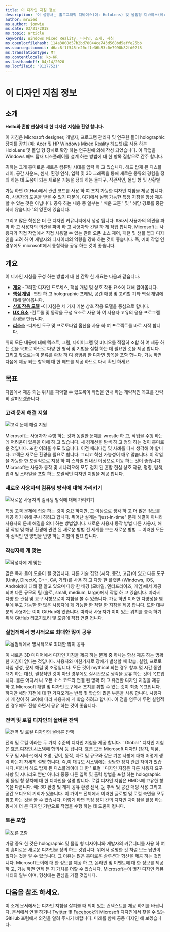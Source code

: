 ```yaml
---
title: 이 디자인 지침 정보
description: '이 설명서는 홀로그래픽 디바이스(예: HoloLens) 및 몰입형 디바이스(예: Acer 및 HP Windows Mixed Reality 헤드셋)로 작업하는 Microsoft 디자이너, 개발자, 프로그램 관리자 및 연구원이 작성한 것입니다.'
author: mrwied
ms.author: jonwie
ms.date: 03/21/2018
ms.topic: article
keywords: Windows Mixed Reality, 디자인, 소개, 지침
ms.openlocfilehash: 114a3808d57b2bd78044ce743d568bd5effe25bb
ms.sourcegitcommit: d6ac8f1f545fe20cf1e36b83c0e7998b82fd02f8
ms.translationtype: MT
ms.contentlocale: ko-KR
ms.lasthandoff: 04/14/2020
ms.locfileid: "81277521"
---
```

# <a name="about-this-design-guidance"></a>이 디자인 지침 정보

## <a name="introduction"></a>소개

**Hello와 혼합 현실에 대 한 디자인 지침을 환영 합니다.**

이 지침은 Microsoft designer, 개발자, 프로그램 관리자 및 연구원 들이 holographic 장치를 장치 (예: Acer 및 HP Windows Mixed Reality 헤드셋)로 사용 하는 HoloLens 및 몰입 형 장치로 확장 하는 연구원에 의해 작성 되었습니다. 이 작업을 Windows 헤드 탑재 디스플레이를 설계 하는 방법에 대 한 항목 집합으로 간주 합니다.

귀하는 크게 흥미로운 새로운 컴퓨팅 시대를 입력 하 고 있습니다. 헤드 탑재 된 디스플레이, 공간 사운드, 센서, 환경 인식, 입력 및 3D 그래픽을 통해 새로운 종류의 경험을 정의 하는 데 도움이 되는 새로운 기능을 정의 하는 돌파구, 직관적인, 몰입 형 및 상황별

가능 하면 GitHub에서 관련 코드를 사용 하 여 조치 가능한 디자인 지침을 제공 합니다. 즉, 사용자의 도움을 받을 수 있기 때문에, 여기에서 실행 가능한 특정 지침을 항상 제공할 수 있는 것은 아닙니다. 공유 하는 내용 중 일부는 ' 배운 교훈 ' 및 ' 해당 경로를 중단 하지 않습니다 '의 영혼에 있습니다.

그리고 많은 혁신은 더 큰 디자인 커뮤니티에서 생성 됩니다. 따라서 사용자의 의견을 파악 하 고 사용자의 의견을 파악 하 고 사용자와 긴밀 하 게 작업 합니다. Microsoft는 사용자가 직접 작업에서 직접 사용할 수 있는 관련 오픈 소스 제어, 패턴 및 샘플 앱과 디자인을 고려 하 여 개발자와 디자이너의 역량을 강화 하는 것이 좋습니다. 즉, 예비 작업 인 경우에도 microsoft에서 통찰력을 공유 하는 것이 좋습니다.

## <a name="overview"></a>개요

이 디자인 지침을 구성 하는 방법에 대 한 간략 한 개요는 다음과 같습니다. 
* **[개요](design.md)** -고려할 디자인 프로세스, 핵심 개념 및 상호 작용 요소에 대해 알아봅니다.
* **[핵심 개념](core-concepts-landingpage.md)** -편안 하 고 holographic 프레임, 공간 매핑 및 고려할 기타 핵심 개념에 대해 알아봅니다.
* **[상호 작용 모델](interaction-fundamentals.md)** -이 지침은 세 가지 기본 상호 작용 모델을 중심으로 합니다.
* **[UX 요소](app-patterns-landingpage.md)** -컨트롤 및 동작을 구성 요소로 사용 하 여 사용자 고유의 응용 프로그램 환경을 만듭니다.
* **[리소스](design.md#choose-a-prototyping-option)** -디자인 도구 및 프로토타입 옵션을 사용 하 여 프로젝트를 바로 시작 합니다.

위의 모든 내용에 대해 텍스트, 그림, 다이어그램 및 비디오를 적절히 조합 하 여 제공 하는 것을 목표로 하므로 다양 한 형식 및 기법을 실험 하는 데 필요한 것을 제공 합니다. 그리고 앞으로는이 분류를 확장 하 여 광범위 한 디자인 항목을 포함 합니다. 가능 하면 다음에 제공 되는 항목에 대 한 헤드를 제공 하므로 다시 확인 하세요.

## <a name="objectives"></a>목표

다음에서 제공 되는 위치를 파악할 수 있도록이 작업을 안내 하는 개략적인 목표를 간략히 살펴보겠습니다.

### <a name="help-solve-customer-challenges"></a>고객 문제 해결 지원

![고객 문제 해결 지원](images/500px-fix-a-broken-switch-with-hololens.jpg) <br>

Microsoft는 사용자가 수행 하는 것과 동일한 문제를 wrestle 하 고, 작업을 수행 하는 데 어려움이 있음을 이해 하 고 있습니다. 새 경계선을 탐색 하 고 정의 하는 것이 흥미로운 것입니다. 또한 어려울 수도 있습니다. 이전 패러다임 및 사례를 다시 생각해 야 합니다. 고객은 새로운 환경을 필요로 합니다. 그리고 혁신 가능성이 매우 많습니다. 이 작업을 가능한 한 포괄적으로 지정 하 여 스타일 안내선 이상으로 이동 하는 것이 좋습니다. Microsoft는 사용자 동작 및 시나리오에 모두 접지 된 혼합 현실 상호 작용, 명령, 탐색, 입력 및 스타일을 포함 하는 포괄적인 디자인 지침을 제공 합니다. 

### <a name="point-the-way-towards-a-new-more-human-way-of-computing"></a>새로운 사용자의 컴퓨팅 방식에 대해 가리키기

![새로운 사용자의 컴퓨팅 방식에 대해 가리키기](images/500px-man-and-women-with-holograph-on-table.png)<br>

특정 고객 문제에 집중 하는 것이 중요 하지만, 그 이상으로 생각 하 고 더 많은 정보를 제공 하기 위해 푸시 하려고 합니다. 뛰어난 설계는 "just-in-time" 문제 해결이 아니라 사용자의 문제 해결을 의미 하는 방법입니다. 새로운 사용자 동작 방법 다른 사용자, 해당 작업 및 해당 환경에 관련 된 새로운 방법 전 세계를 보는 새로운 방법 ... 이러한 모든 야 심적인 면 방법을 반영 하는 지침이 필요 합니다. 

### <a name="meet-creators-where-they-are"></a>작성자에 게 맞는

![작성자에 게 맞는](images/500px-creators.jpg) <br>

많은 독자 들이 도움이 될 것입니다. 다른 기술 집합 (시작, 중간, 고급)이 있고 다른 도구 (Unity, DirectX, C++, C#, 기타)를 사용 하 고 다양 한 플랫폼 (Windows, iOS, Android)에 대해 잘 알고 있으며 다양 한 배경 (모바일, 엔터프라이즈, 게임)에서 제공 되며 다른 규모의 팀 (솔로, small, medium, large)에서 작업 하 고 있습니다. 따라서 다양 한 관점 및 요구 사항으로이 지침을 볼 수 있습니다. 가능 하면 이러한 다양성을 염두에 두고 가능한 한 많은 사용자에 게 가능한 한 적절 한 지침을 제공 합니다. 또한 대부분의 사용자는 이미 GitHub에 있습니다. 따라서 사용자가 이미 있는 위치를 충족 하기 위해 GitHub 리포지토리 및 포럼에 직접 연결 됩니다. 

### <a name="share-as-much-as-possible-from-experimental-to-explicit"></a>실험적에서 명시적으로 최대한 많이 공유

![실험적에서 명시적으로 최대한 많이 공유](images/500px-man-playinggame.jpg) <br>

이 새로운 3D 미디어에서 디자인 지침을 제공 하는 문제 중 하나는 항상 제공 하는 명확한 지침이 없다는 것입니다. 사용자와 마찬가지로 장애가 발생할 때 학습, 실험, 프로토타입 생성, 문제 해결 및 조정입니다. 모든 것이 mythical 되는 경우 향후 몇 시간 동안 대기 하는 대신, 결정적인 것이 아닌 경우에도 실시간으로 생각을 공유 하는 것이 목표입니다. 물론 어디서 나 오픈 소스 코드와 연결 된 명확 하 고 유연한 디자인 지침을 제공 하 고 Microsoft 개발 및 디자인 도구에서 조치를 취할 수 있는 것이 최종 목표입니다. 하지만 해당 지점에 대 한 가져오기는 반복 및 학습의 많은 부분을 사용 합니다. 사용자에 게 참여 하 고이에 따라 사용자에 게 학습 하려고 합니다. 이 점을 염두에 두면 실험적 인 경우에도 진행 하면서 공유 하는 것이 좋습니다. 

### <a name="the-right-balance-of-global-and-local-design"></a>전역 및 로컬 디자인의 올바른 잔액

![전역 및 로컬 디자인의 올바른 잔액](images/500px-fluentdesign.jpg) <br>

전역 및 로컬 이라는 두 가지 수준의 디자인 지침을 제공 합니다. ' Global ' 디자인 지침은 [흐름 디자인 시스템](https://fluent.microsoft.com)에 합의서 등 됩니다. 흐름 모든 Microsoft 디자인 (장치, 제품, 도구 및 서비스)에서 조명, 깊이, 동작, 자료 및 규모와 같은 기본 사항에 대해 어떻게 생각 하는지 자세히 설명 합니다. 즉,이 대규모 시스템에는 상당한 장치 관련 차이가 있습니다. 따라서 헤드 탑재 된 디스플레이에 대 한 ' 로컬 ' 디자인 지침은 다른 사용자 요구 사항 및 시나리오 뿐만 아니라 종종 다른 입력 및 출력 방법을 포함 하는 holographic 및 몰입 형 장치에 대 한 디자인을 설명 합니다. 로컬 디자인 지침은 HMDs에 고유한 항목을 다룹니다. 예: 3D 환경 및 개체 공유 환경 센서, 눈 추적 및 공간 매핑 사용 그리고 공간 오디오의 기회가 있습니다. 이 가이드 전체에서 이러한 글로벌 및 로컬 측면을 모두 참조 하는 것을 볼 수 있습니다. 이렇게 하면 특정 장치 간의 디자인 차이점을 활용 하는 동시에 더 큰 디자인 기반으로 작업을 수행 하는 데 도움이 됩니다.

### <a name="have-a-discussion"></a>토론 포함

![토론 포함](images/500px-share.jpg) <br>

가장 중요 한 것은 holographic 및 몰입 형 디자이너와 개발자의 커뮤니티를 사용 하 여이 흥미로운 새로운 디자인을 정의 하는 것입니다. 위에서 설명한 것 처럼 모든 답변이 없다는 것을 알 수 있습니다. 그 이유는 많은 흥미로운 솔루션과 혁신을 제공 하는 것입니다. Microsoft는이에 대 한 정보를 제공 하 고, 온라인 및 이벤트에 대 한 정보를 제공 하 고, 가능 하면 언제 든 지 가치를 더할 수 있습니다. Microsoft는이 멋진 디자인 커뮤니티의 일부 이며, 형성에는 관심을 가질 것입니다. 

## <a name="please-dive-in"></a>다음을 참조 하세요.

이 소개 문서에서는 디자인 지침을 살펴볼 때 의미 있는 컨텍스트를 제공 하기를 바랍니다. 문서에서 연결 하거나 [Twitter](https://twitter.com/MicrosoftDesign) 및 [Facebook](https://www.facebook.com/microsoftdesign/)의 Microsoft 디자인에서 찾을 수 있는 GitHub 포럼에서 의견을 알려 주시기 바랍니다. 미래를 함께 공동 디자인 해 보겠습니다.
